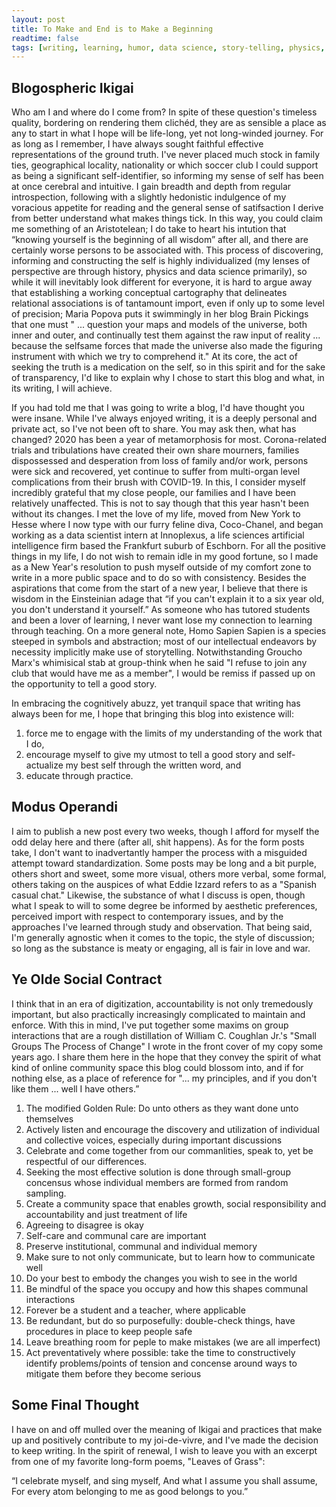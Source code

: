 ```yaml
---
layout: post
title: To Make and End is to Make a Beginning
readtime: false
tags: [writing, learning, humor, data science, story-telling, physics, history]
---
```


## Blogospheric Ikigai

Who am I and where do I come from? In spite of these question's timeless quality, bordering on rendering them clichéd, they are as sensible a place as any to start
in what I hope will be life-long, yet not long-winded journey. For as long as I remember, I have always sought faithful effective representations of the ground truth.
I've never placed much stock in family ties, geographical locality, nationality or which soccer club I could support as being a significant self-identifier, so 
informing my sense of self has been at once cerebral and intuitive. I gain breadth and depth from regular introspection, following with a slightly hedonistic 
indulgence of my voracious appetite for reading and the general sense of satifsaction I derive from better understand what makes things tick. In this way, you could
claim me something of an Aristotelean; I do take to heart his intution that “knowing yourself is the beginning of all wisdom” after all, and there are certainly 
worse persons to be associated with.  This process of discovering, informing and constructing the self is highly individualized (my lenses of perspective are through
history, physics and data science primarily), so while it will inevitably look different for everyone, it is hard to argue away that establishing a working conceptual 
cartography that delineates relational associations is of tantamount import, even if only up to some level of precision; Maria Popova puts it swimmingly in her blog 
Brain Pickings that one must " ... question your maps and models of the universe, both inner and outer, and continually test them against the raw input of reality ... 
because the selfsame forces that made the universe also made the figuring instrument with which we try to comprehend it." At its core, the act of seeking the truth is 
a medication on the self, so in this spirit and for the sake of transparency, I'd like to explain why I chose to start this blog and what, in its writing, I will achieve. 

If you had told me that I was going to write a blog, I'd have thought you were insane. While I've always enjoyed writing, it is a deeply personal and private act, so I've 
not been oft to share. You may ask then, what has changed? 2020 has been a year of metamorphosis for most. Corona-related trials and tribulations have created their own 
share mourners, families dispossessed and desperation from loss of family and/or work, persons were sick and recovered, yet continue to suffer from multi-organ level 
complications from their brush with COVID-19. In this, I consider myself incredibly grateful that my close people, our families and I have been relatively unaffected. This 
is not to say though that this year hasn't been without its changes. I met the love of my life, moved from New York to Hesse where I now type with our furry feline diva,
Coco-Chanel, and began working as a data scientist intern at Innoplexus, a life sciences artificial intelligence firm based the Frankfurt suburb of Eschborn. For all 
the positive things in my life, I do not wish to remain idle in my good fortune, so I made as a New Year's resolution to push myself outside of my comfort zone to write in
a more public space and to do so with consistency. Besides the aspirations that come from the start of a new year, I believe that there is wisdom in the Einsteinian adage that
“if you can't explain it to a six year old, you don't understand it yourself.” As someone who has tutored students and been a lover of learning, I never want lose my connection
to learning through teaching. On a more general note, Homo Sapien Sapien is a species steeped in symbols and abstraction; most of our intellectual endeavors by necessity
implicitly make use of storytelling. Notwithstanding Groucho Marx's whimisical stab at group-think when he said "I refuse to join any club that would have me as a member",
I would be remiss if passed up on the opportunity to tell a good story.
  
In embracing the cognitively abuzz, yet tranquil space that writing has always been for me, I hope that bringing this blog into existence will:
  1. force me to engage with the limits of my understanding of the work that I do,
  2. encourage myself to give my utmost to tell a good story and self-actualize my best self through the written word, and 
  3. educate through practice.
  
## Modus Operandi

I aim to publish a new post every two weeks, though I afford for myself the odd delay here and there (after all, shit happens). As for the form posts take, I don't want to 
inadvertantly hamper the process with a misguided attempt toward standardization. Some posts may be long and a bit purple, others short and sweet, some more visual, others more 
verbal, some formal, others taking on the auspices of what Eddie Izzard refers to as a "Spanish casual chat." Likewise, the substance of what I discuss is open, though what I 
speak to will to some degree be informed by aesthetic preferences, perceived import with respect to contemporary issues, and by the approaches I've learned through study and 
observation. That being said, I'm generally agnostic when it comes to the topic, the style of discussion; so long as the substance is meaty or engaging, all is fair in love and 
war.

## Ye Olde Social Contract

I think that in an era of digitization, accountability is not only tremedously important, but also practically increasingly complicated to maintain and enforce.
With this in mind, I've put together some maxims on group interactions that are a rough distillation of William C. Coughlan Jr.'s "Small Groups The Process of Change"
I wrote in the front cover of my copy some years ago. I share them here in the hope that they convey the spirit of what kind of online community space this blog could
blossom into, and if for nothing else, as a place of reference for "... my principles, and if you don't like them ... well I have others.” 
  1. The modified Golden Rule: Do unto others as they want done unto themselves
  2. Actively listen and encourage the discovery and utilization of individual and collective voices, especially during important discussions
  3. Celebrate and come together from our commanlities, speak to, yet be respectful of our differences.
  4. Seeking the most effective solution is done through small-group concensus whose individual members are formed from random sampling.
  5. Create a community space that enables growth, social responsibility and accountability and just treatment of life
  6. Agreeing to disagree is okay 
  7. Self-care and communal care are important
  8. Preserve institutional, communal and individual memory
  9. Make sure to not only communicate, but to learn how to communicate well
  10. Do your best to embody the changes you wish to see in the world
  11. Be mindful of the space you occupy and how this shapes communal interactions
  12. Forever be a student and a teacher, where applicable
  13. Be redundant, but do so purposefully: double-check things, have procedures in place to keep people safe
  14. Leave breathing room for peple to make mistakes (we are all imperfect)
  15. Act preventatively where possible: take the time to constructively identify problems/points of tension and concense around ways to mitigate them before they become serious

## Some Final Thought
 
I have on and off mulled over the meaning of Ikigai and practices that make up and positively contribute to my joi-de-vivre, and I've made the decision to keep writing. 
In the spirit of renewal, I wish to leave you with an excerpt from one of my favorite long-form poems, "Leaves of Grass":
  
  “I celebrate myself, and sing myself, 
  And what I assume you shall assume,
  For every atom belonging to me as good belongs to you.”
